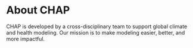 # About CHAP

CHAP is developed by a cross-disciplinary team to support global climate and health modeling. Our mission is to make modeling easier, better, and more impactful.